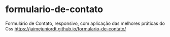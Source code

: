 # formulario-de-contato
Formulário de Contato, responsivo, com aplicação das melhores práticas do Css
https://jaimejuniordt.github.io/formulario-de-contato/
